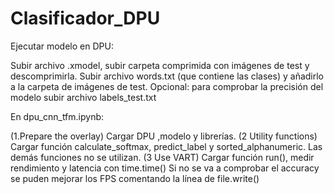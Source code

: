 # Clasificador_DPU

Ejecutar modelo en DPU:

Subir archivo .xmodel, subir carpeta comprimida con imágenes de test y descomprimirla.
Subir archivo words.txt (que contiene las clases) y añadirlo a la carpeta de imágenes de test.
Opcional: para comprobar la precisión del modelo subir archivo labels_test.txt

En dpu_cnn_tfm.ipynb:

(1.Prepare the overlay) Cargar DPU ,modelo y librerías.
(2 Utility functions) Cargar función calculate_softmax, predict_label y sorted_alphanumeric. Las demás funciones no se utilizan.
(3 Use VART) Cargar función run(), medir rendimiento y latencia con time.time()
  Si no se va a comprobar el accuracy se puden mejorar los FPS comentando la línea de file.write()
  





